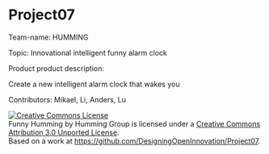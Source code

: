 Project07
=========

Team-name: HUMMING

Topic: Innovational intelligent funny alarm clock 

Product product description:

Create a new intelligent alarm clock that wakes you 

Contributors:
Mikael, Li, Anders, Lu


<a rel="license" href="http://creativecommons.org/licenses/by/3.0/"><img alt="Creative Commons License" style="border-width:0" src="http://i.creativecommons.org/l/by/3.0/88x31.png" /></a><br /><span xmlns:dct="http://purl.org/dc/terms/" href="http://purl.org/dc/dcmitype/StillImage" property="dct:title" rel="dct:type">Funny Humming </span> by <span xmlns:cc="http://creativecommons.org/ns#" property="cc:attributionName">Humming Group</span> is licensed under a <a rel="license" href="http://creativecommons.org/licenses/by/3.0/">Creative Commons Attribution 3.0 Unported License</a>.<br />Based on a work at <a xmlns:dct="http://purl.org/dc/terms/" href="https://github.com/DesigningOpenInnovation/Project07" rel="dct:source">https://github.com/DesigningOpenInnovation/Project07</a>.

